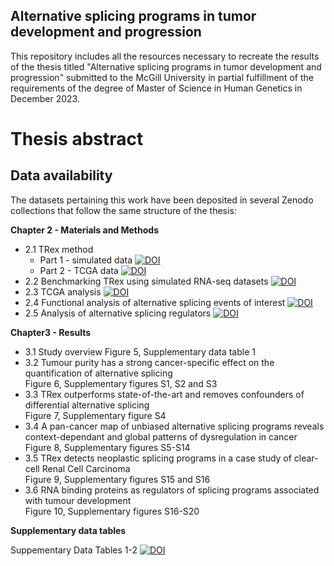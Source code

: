 ## Alternative splicing programs in tumor development and progression
 
This repository includes all the resources necessary to recreate the results of the thesis titled "Alternative splicing programs in tumor development and progression" submitted to the McGill University in partial fulfillment of the requirements of the degree of Master of Science in Human Genetics in December 2023. 

# Thesis abstract




## Data availability 

The datasets pertaining this work have been deposited in several Zenodo collections that follow the same structure of the thesis:

**Chapter 2 - Materials and Methods**

  * 2.1 TRex method
      - Part 1 - simulated data [![DOI](https://zenodo.org/badge/DOI/10.5281/zenodo.10383912.svg)](https://doi.org/10.5281/zenodo.10383912)   
      - Part 2 - TCGA data [![DOI](https://zenodo.org/badge/DOI/10.5281/zenodo.10607249.svg)](https://doi.org/10.5281/zenodo.10607249)   
  * 2.2 Benchmarking TRex using simulated RNA-seq datasets [![DOI](https://zenodo.org/badge/DOI/10.5281/zenodo.10551883.svg)](https://doi.org/10.5281/zenodo.10551883)
  * 2.3 TCGA analysis [![DOI](https://zenodo.org/badge/DOI/10.5281/zenodo.10551879.svg)](https://doi.org/10.5281/zenodo.10551879)
  * 2.4 Functional analysis of alternative splicing events of interest [![DOI](https://zenodo.org/badge/DOI/10.5281/zenodo.10641433.svg)](https://doi.org/10.5281/zenodo.10641433)
  * 2.5 Analysis of alternative splicing regulators [![DOI](https://zenodo.org/badge/DOI/10.5281/zenodo.10611685.svg)](https://doi.org/10.5281/zenodo.10611685)

**Chapter3 - Results**

 * 3.1 Study overview
   Figure 5, Supplementary data table 1
 * 3.2 Tumour purity has a strong cancer-specific effect on the quantification of alternative splicing   
   Figure 6, Supplementary figures S1, S2 and S3
 * 3.3 TRex outperforms state-of-the-art and removes confounders of differential alternative splicing   
   Figure 7, Supplementary figure S4
 * 3.4 A pan-cancer map of unbiased alternative splicing programs reveals context-dependant and global patterns of dysregulation in cancer   
   Figure 8, Supplementary figures S5-S14
 * 3.5 TRex detects neoplastic splicing programs in a case study of clear-cell Renal Cell Carcinoma   
   Figure 9, Supplementary figures S15 and S16
 * 3.6 RNA binding proteins as regulators of splicing programs associated with tumour development   
   Figure 10, Supplementary figures S16-S20

**Supplementary data tables**

Suppementary Data Tables 1-2 [![DOI](https://zenodo.org/badge/DOI/10.5281/zenodo.10606955.svg)](https://doi.org/10.5281/zenodo.10606955)
